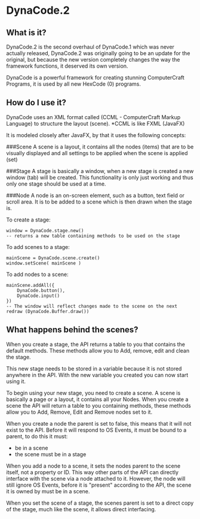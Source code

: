DynaCode.2
==========

What is it?
-----------
DynaCode.2 is the second overhaul of DynaCode.1 which was never actually released, DynaCode.2 was originally going to be an update for the original, but because the new version completely changes the way the framework functions, it deserved its own version.

DynaCode is a powerful framework for creating stunning ComputerCraft Programs, it is used by all new HexCode (0) programs.

How do I use it?
----------------

DynaCode uses an XML format called (CCML - ComputerCraft Markup Language) to structure the layout (scene).
*CCML is like FXML (JavaFX)

It is modeled closely after JavaFX, by that it uses the following concepts:

###Scene
A scene is a layout, it contains all the nodes (items) that are to be visually displayed and all settings to be applied when the scene is applied (set)

###Stage
A stage is basically a window, when a new stage is created a new window (tab) will be created. This functionality is only just working and thus only one stage should be used at a time.

###Node
A node is an on-screen element, such as a button, text field or scroll area. It is to be added to a scene which is then drawn when the stage is.


To create a stage:

	window = DynaCode.stage.new()
	-- returns a new table containing methods to be used on the stage

To add scenes to a stage:

	mainScene = DynaCode.scene.create()
	window.setScene( mainScene )

To add nodes to a scene:

	mainScene.addAll({
		DynaCode.button(),
		DynaCode.input()
	})
	-- The window will reflect changes made to the scene on the next redraw (DynaCode.Buffer.draw())


What happens behind the scenes?
-------------------------------

When you create a stage, the API returns a table to you that contains the default methods. These methods allow you to Add, remove, edit and clean the stage.

This new stage needs to be stored in a variable because it is not stored anywhere in the API. With the new variable you created you can now start using it.

To begin using your new stage, you need to create a scene. A scene is basically a page or a layout, it contains all your Nodes. When you create a scene the API will return a table to you containing methods, these methods allow you to Add, Remove, Edit and Remove nodes set to it.

When you create a node the parent is set to false, this means that it will not exist to the API. Before it will respond to OS Events, it must be bound to a parent, to do this it must:
- be in a scene
- the scene must be in a stage

When you add a node to a scene, it sets the nodes parent to the scene itself, not a property or ID. This way other parts of the API can directly interface with the scene via a node attached to it. However, the node will still ignore OS Events, before it is "present" according to the API, the scene it is owned by must be in a scene.

When you set the scene of a stage, the scenes parent is set to a direct copy of the stage, much like the scene, it allows direct interfacing.